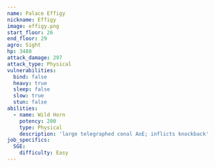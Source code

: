 ```yaml
---
name: Palace Effigy
nickname: Effigy
image: effigy.png
start_floor: 26
end_floor: 29
agro: Sight
hp: 3488
attack_damage: 297
attack_type: Physical
vulnerabilities:
  bind: false
  heavy: true
  sleep: false
  slow: true
  stun: false
abilities:
  - name: Wild Horn
    potency: 200
    type: Physical
    description: 'large telegraphed conal AoE; inflicts knockback'
job_specifics:
  SGE:
    difficulty: Easy
---
```

